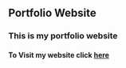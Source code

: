 ## Portfolio Website

<h3>This is my portfolio website</h3>

<h4>To Visit my website click <a href="https://yashraghuvans.github.io/Portfolio/">here</a></h4>
